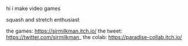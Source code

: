 hi i make video games

squash and stretch enthusiast 

the games: https://sirmilkman.itch.io/
the tweet: https://twitter.com/sirmilkman_
the colab: https://paradise-collab.itch.io/
